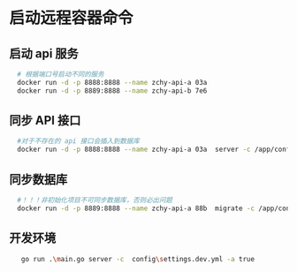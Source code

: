 # 启动远程容器命令

## 启动 api 服务

```sh
  # 根据端口号启动不同的服务
  docker run -d -p 8888:8888 --name zchy-api-a 03a
  docker run -d -p 8889:8888 --name zchy-api-b 7e6

```

## 同步 API 接口

```sh
  #对于不存在的 api 接口会插入到数据库
  docker run -d -p 8888:8888 --name zchy-api-a 03a  server -c /app/config/settings.prod.yml -a true

```

## 同步数据库

```sh
  #！！！非初始化项目不可同步数据库，否则必出问题
  docker run -d -p 8889:8888 --name zchy-api-a 88b  migrate -c /app/config/settings.prod.yml
```

<!-- # docker run -d -p 8898:8888 --name zchy-api-a 597 server -c /app/config/settings.dev.yml -->
<!-- # docker run -d -p 8889:8888 --name zchy-api-a 59746bd14b8c server -c /app/config/settings.dev.yml -->

## 开发环境

```sh
   go run .\main.go server -c  config\settings.dev.yml -a true
```
